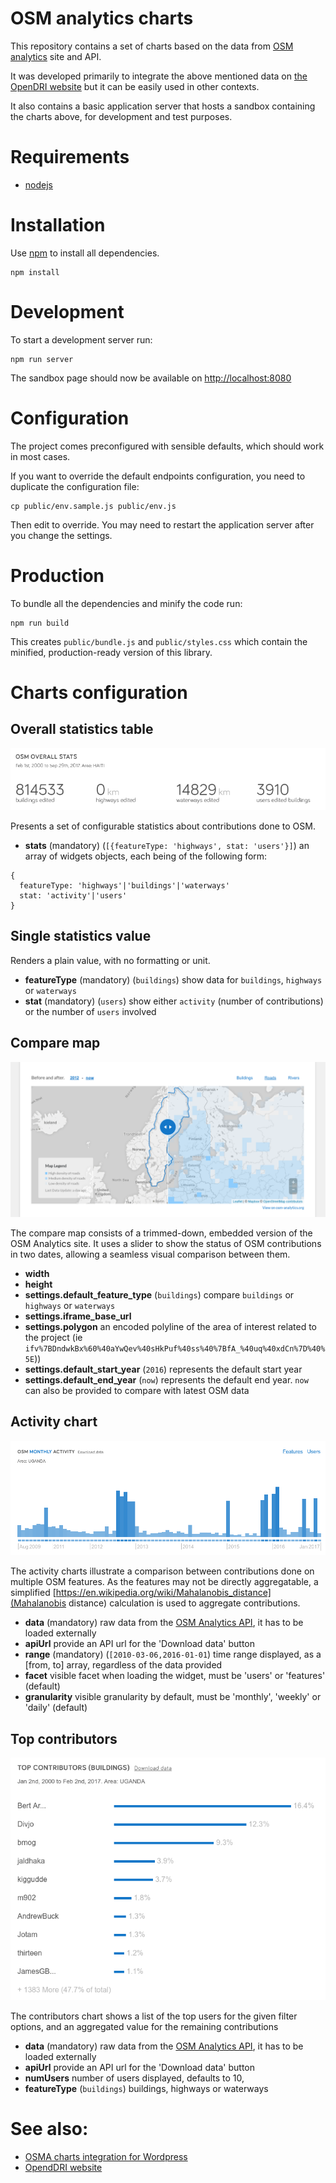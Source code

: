 # OSM analytics charts

This repository contains a set of charts based on the data from [OSM analytics](http://osm-analytics.org) site and API.

It was developed primarily to integrate the above mentioned data on [the OpenDRI website](https://opendri.org) but it can be easily used in other contexts.

It also contains a basic application server that hosts a sandbox containing the charts above, for development and test purposes.

# Requirements

- [nodejs](https://nodejs.org/en/)

# Installation

Use [npm](https://www.npmjs.com/) to install all dependencies.

```
npm install
```

# Development

To start a development server run:

```
npm run server
```

The sandbox page should now be available on [http://localhost:8080](http://localhost:8080)

# Configuration

The project comes preconfigured with sensible defaults, which should work in most cases.

If you want to override the default endpoints configuration, you need to duplicate the configuration file:

```
cp public/env.sample.js public/env.js
```

Then edit to override. You may need to restart the application server after you change the settings.

# Production

To bundle all the dependencies and minify the code run:

```
npm run build
```

This creates `public/bundle.js` and `public/styles.css` which contain the minified, production-ready version of this library.


# Charts configuration

## Overall statistics table

![Statistics table](https://github.com/GFDRR/osm-analytics-charts/blob/master/samples/statistics.png?raw=true 'Statistics table')

Presents a set of configurable statistics about contributions done to OSM. 

- __stats__ (mandatory) (`[{featureType: 'highways', stat: 'users'}]`) an array of widgets objects, each being of the following form:
```
{
  featureType: 'highways'|'buildings'|'waterways'
  stat: 'activity'|'users'
}
```

## Single statistics value

Renders a plain value, with no formatting or unit.

- __featureType__ (mandatory) (`buildings`) show data for `buildings`, `highways` or `waterways`
- __stat__ (mandatory) (`users`) show either `activity` (number of contributions) or the number of `users` involved

## Compare map
![Compare map](https://github.com/GFDRR/osm-analytics-charts/blob/master/samples/map.png?raw=true 'Compare map')

The compare map consists of a trimmed-down, embedded version of the OSM Analytics site. It uses a slider to show the status 
of OSM contributions in two dates, allowing a seamless visual comparison between them.

- __width__
- __height__
- __settings.default_feature_type__ (`buildings`) compare `buildings` or `highways` or `waterways`
- __settings.iframe_base_url__
- __settings.polygon__ an encoded polyline of the area of interest related to the project (ie `ifv%7BDndwkBx%60%40aYwQev%40sHkPuf%40ss%40%7BfA_%40uq%40xdCn%7D%40%5E`))
- __settings.default_start_year__ (`2016`) represents the default start year
- __settings.default_end_year__ (`now`) represents the default end year. `now` can also be provided to compare with latest OSM data

## Activity chart
![Activity chart](https://github.com/GFDRR/osm-analytics-charts/blob/master/samples/activity.png?raw=true "Activity chart")

The activity charts illustrate a comparison between contributions done on multiple OSM features. As the features may not be directly aggregatable,
a simplified [https://en.wikipedia.org/wiki/Mahalanobis_distance](Mahalanobis distance) calculation is used to aggregate contributions.  

- __data__ (mandatory) raw data from the <a href="https://github.com/GFDRR/osm-analytics-api">OSM Analytics API</a>, it has to be loaded externally
- __apiUrl__ provide an API url for the 'Download data' button
- __range__ (mandatory) (`[2010-03-06,2016-01-01`) time range displayed, as a [from, to] array, regardless of the data provided
- __facet__ visible facet when loading the widget, must be 'users' or 'features' (default)
- __granularity__ visible granularity by default, must be 'monthly', 'weekly' or 'daily' (default)



## Top contributors
![Contributors chart](https://github.com/GFDRR/osm-analytics-charts/blob/master/samples/contributors.png?raw=true "Contributors chart")

The contributors chart shows a list of the top users for the given filter options, and an aggregated value for the remaining contributions

- __data__ (mandatory) raw data from the <a href="https://github.com/GFDRR/osm-analytics-api">OSM Analytics API</a>, it has to be loaded externally
- __apiUrl__ provide an API url for the 'Download data' button
- __numUsers__ number of users displayed, defaults to 10,
- __featureType__ (`buildings`) buildings, highways or waterways


# See also:

- [OSMA charts integration for Wordpress](https://github.com/Vizzuality/wp-osma-charts)
- [OpendDRI website](https://github.com/GFDRR/opendri-website)
